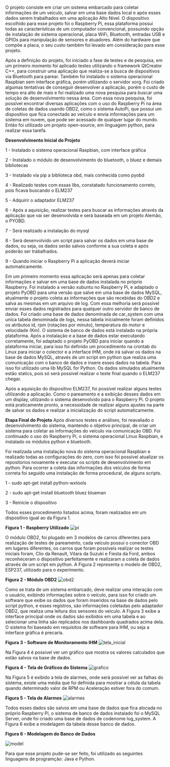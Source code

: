 O projeto consiste em criar um sistema embarcado para coletar informações de um veiculo, salvar
em uma base dados local e após esses dados serem trabalhados em uma aplicação Alto Nível.
O dispositivo escolhido para esse projeto foi o Raspberry Pi, essa plataforma possui todas as características de um computador convencional, possuindo opção de instalação de sistema operacional, placa WiFi, Bluetooth, entradas USB e GPIOs para manipulação de sensores e atuadores. Além do hardware que compõe a placa, o seu custo também foi levado em consideração para esse projeto. 

Após a definição do projeto, foi iniciado a fase de testes e de pesquisa, em um primeiro momento foi aplicado testes utilizando o framework QtCreator C++, para construir uma aplicação que realiza-se a busca de dispositivos via Bluetooth para parear. Também foi instalado o sistema operacional Raspbian sem interface gráfica, porém utilizando o servidor xorg. Foi criado algumas tentativas de conseguir desenvolver a aplicação, porém o custo de tempo era alto de mais e foi realizado uma nova pesquisa para buscar uma solução de desenvolvimento nessa área. Com essa nova pesquisa, foi possível encontrar diversas aplicações com o uso do Raspberry Pi na área de coletas de dados usando OBD2, como o sistema AutoPi, que possui um dispositivo que fica conectado ao veículo e envia informações para um sistema em nuvem, que pode ser acessado de qualquer lugar do mundo. Então foi utilizado um projeto open-source, em linguagem python, para realizar essa tarefa.

**Desenvolvimento Inicial do Projeto**

1 - Instalado o sistema operacional Raspbian, com interface gráfica

2 - Instalado o módulo de desenvolvimento do bluetooth, o bluez e demais bibliotecas

3 - Instalado via pip a biblioteca obd, mais conhecida como pyobd

4 - Realizado testes com essas libs, constatado funcionamento correto, pois ficava buscando o ELM237

5 - Adquirir o adaptador ELM237

6 - Após a aquisição, realizar testes para buscar as informações através da aplicação que vai ser desenvolvida e será baseada em um projeto Alemão, o PYOBD.

7 - Será realizado a instalação do mysql

8 - Será desenvolvido um script para salvar os dados em uma base de dados, ou seja, os dados serão salvos conforme a sua coleta e após poderão ser trabalhados.

9 - Quando iniciar o Raspberry Pi a aplicação deverá iniciar automaticamente.

Em um primeiro momento essa aplicação será apenas para coletar informações e salvar em uma base de dados instalada no próprio Raspberry.
Foi instalado a versão xubuntu no Raspberry Pi, e adaptado o projeto PyOBD para uma versão que salve em uma base de dados MySQL, atualmente o projeto coleta as informações que são recebidas do OBD2 e salva as mesmas em um arquivo de log. Com essa melhoria será possível enviar esses dados registrados para qualquer outro servidor de banco de dados.
Foi criado uma base de dados denominada de car_system com uma unica tabela denominada de logs, nessa tabela inicialmente foram definidos os atributos id, rpm (rotações por minuto), temperatura do motor e velocidade (Km). O sistema de banco de dados está instalado na própria plataforma. Após a instalação e a base de dados estar executando corretamente, foi adaptado o projeto PyOBD para iniciar quando a plataforma iniciar, para isso foi definido um procedimento na crontab do Linux para iniciar o colector e a interface IHM, onde irá salvar os dados na base de dados MySQL, através de um script em python que realiza uma comunicação com o banco de dados e insere esses dados na tabela. Para isso foi utilizado uma lib MySQL for Python. Os dados simulados atualmente estão statics, pois só será possível realizar o teste final quando o ELM237 chegar.

Após a aquisição do dispositivo ELM237, foi possível realizar alguns testes utilizando a aplicação. Como o pareamento e a exibição desses dados em um display, utilzando o sistema desenvolvido para o Raspberry Pi. O projeto está praticamente pronto, a necessidade de realizar alguns ajustes na parte de salvar os dados e realizar a inicialização do script automaticamente.

**Etapa Final do Projeto**
Após diversos testes e análises, foi reavaliado o desenvolvimento do sistema, mantendo o objetivo principal, de criar um sistema para
coletar as informações do veículo via comunicação OBD. Foi continuado o uso do Raspberry Pi, o sistema operacional Linux Raspbian, e instalado os módulos python e bluetooth.

Foi realizada uma instalação nova do sistema operacional Raspbian e realizado todas as configurações do zero, com isso foi possível atualizar os repositorios novamente e executar os scripts de desenvolvimento em python. Para ocorrer a coleta das informações dos veículos de forma correta foi seguido uma instalação de forma procedural, de alguns scripts.

1 - sudo apt-get install python-wxtools

2 - sudo apt-get install bluetooth bluez blueman

3 - Reinicie o dispositivo

Todos esses procedimento listados acima, foram realizados em um dispositivo igual ao da Figura 1.

**Figura 1 - Raspberry Utilizado**
![pi](https://user-images.githubusercontent.com/22698776/48963682-1ced5100-ef7f-11e8-9919-a4effd1f010c.jpg)

O módulo OBD2, foi plugado em 3 modelos de carros diferentes para realização de testes de pareamento, cada veículo possui
o conector OBD em lugares diferentes, os carros que foram possíveis realizar os testes iniciais foram, Clio da Renault, Vitara da
Suzuki e Fiesta da Ford, ambos reconheceram o dispositivo perfeitamente e realizaram a coleta de dados através de um script em python.
A Figura 2 representa o modelo de OBD2, ESP237, utilizado para o experimento.

**Figura 2 - Módulo OBD2**
![obd2](https://user-images.githubusercontent.com/22698776/48963783-7a829d00-ef81-11e8-941e-6d9cc6ed6c61.jpg)

Como se trata de um sistema embarcado, deve realizar uma interação com o usuário, exibindo informações sobre o veículo, para isso
foi criado um software que exibe os dados que foram inseridos na base de dados pelo script python, e esses registros, são informações
coletadas pelo adaptador OBD2, que realiza uma leitura dos sensores do veículo. A Figura 3 exibe a interface principal onde os dados são
exibidos em uma tabela e ao selecionar uma linha são replicados nos dashboards quadrados acima dela. O sistema foi baseado em requisitos
de software para IHM, ou seja a interface gráfica é precaria.

**Figura 3 - Software de Monitoramento IHM**
![tela_inicial](https://user-images.githubusercontent.com/22698776/48963712-c5031a00-ef7f-11e8-8594-439fc55688d7.png)

Na Figura 4 é possivel ver um gráfico que mostra os valores calculados que estão salvos na base de dados.

**Figura 4 - Tela de Gráficos do Sistema**
![grafico](https://user-images.githubusercontent.com/22698776/48963714-c92f3780-ef7f-11e8-94bc-0dbfa01cc438.png)

Na Figura 5 é exibido a tela de alarmes, onde será possível ver as falhas do sistema, existe uma média que foi definida
para mostrar a célula da tabela quando determinado valor de RPM ou Aceleração estiver fora do comum.

**Figura 5 - Tela de Alarmes**
![alarmes](https://user-images.githubusercontent.com/22698776/48963717-cd5b5500-ef7f-11e8-9c5a-a0fa691e7e96.png)

Todos esses dados são salvos em uma base de dados que fica alocada no próprio Raspberry Pi, o sistema de banco de dados instalado
foi o MySQL Server, onde foi criado uma base de dados de codenome log_system. A Figura 6 exibe a modelagem da tabela desse banco de 
dados.

**Figura 6 - Modelagem do Banco de Dados**


![model](https://user-images.githubusercontent.com/22698776/48963869-c33b5580-ef83-11e8-8731-1f3454f1420a.png)

Para que esse projeto pude-se ser feito, foi utilizado as seguintes linguagens de programção: Java e Python.

